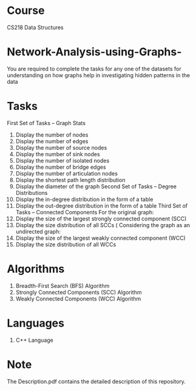 # Course
CS218	Data Structures <br />
# Network-Analysis-using-Graphs-
 You are required to complete the tasks for any one of the datasets for understanding on how graphs help in investigating hidden patterns in the data
 
# Tasks
First Set of Tasks – Graph Stats
1. Display the number of nodes 
2. Display the number of edges 
3. Display the number of source nodes 
4. Display the number of sink nodes 
5. Display the number of isolated nodes 
6. Display the number of bridge edges 
7. Display the number of articulation nodes 
8. Display the shortest path length distribution 
9. Display the diameter of the graph 
Second Set of Tasks – Degree Distributions
10. Display the in-degree distribution in the form of a table 
11. Display the out-degree distribution in the form of a table 
Third Set of Tasks – Connected Components
For the original graph:
12. Display the size of the largest strongly connected component (SCC) 
13. Display the size distribution of all SCCs (
Considering the graph as an undirected graph:
14. Display the size of the largest weakly connected component (WCC) 
15. Display the size distribution of all WCCs 

# Algorithms

1. Breadth-First Search (BFS) Algorithm
2. Strongly Connected Components (SCC) Algorithm
3. Weakly Connected Components (WCC) Algorithm
 
# Languages
1. C++ Language <br />

# Note
The Description.pdf contains the detailed description of this repository. <br />
